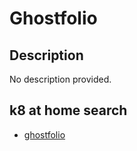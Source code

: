 # Ghostfolio

## Description

No description provided.

## k8 at home search

- [ghostfolio](https://nanne.dev/k8s-at-home-search/#/ghostfolio)

